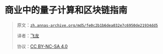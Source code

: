 # 商业中的量子计算和区块链指南

> 原文：[`zh.annas-archive.org/md5/fe0c2b1b6dea032e7c6950de21934dd5`](https://zh.annas-archive.org/md5/fe0c2b1b6dea032e7c6950de21934dd5)
> 
> 译者：[飞龙](https://github.com/wizardforcel)
> 
> 协议：[CC BY-NC-SA 4.0](http://creativecommons.org/licenses/by-nc-sa/4.0/)